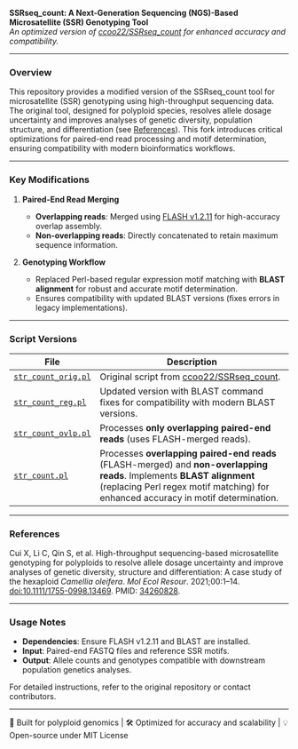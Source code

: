 **SSRseq_count: A Next-Generation Sequencing (NGS)-Based Microsatellite (SSR) Genotyping Tool**  
*An optimized version of [ccoo22/SSRseq_count](https://github.com/ccoo22/SSRseq_count) for enhanced accuracy and compatibility.*  

---

### Overview  
This repository provides a modified version of the SSRseq_count tool for microsatellite (SSR) genotyping using high-throughput sequencing data. The original tool, designed for polyploid species, resolves allele dosage uncertainty and improves analyses of genetic diversity, population structure, and differentiation (see [References](#references)). This fork introduces critical optimizations for paired-end read processing and motif determination, ensuring compatibility with modern bioinformatics workflows.  

---

### Key Modifications  
1. **Paired-End Read Merging**  
   - **Overlapping reads**: Merged using [FLASH v1.2.11](https://ccb.jhu.edu/software/FLASH/) for high-accuracy overlap assembly.  
   - **Non-overlapping reads**: Directly concatenated to retain maximum sequence information.  

2. **Genotyping Workflow**  
   - Replaced Perl-based regular expression motif matching with **BLAST alignment** for robust and accurate motif determination.  
   - Ensures compatibility with updated BLAST versions (fixes errors in legacy implementations).  

---

### Script Versions  
| File | Description |  
|------|-------------|  
| [`str_count_orig.pl`](str_count_orig.pl) | Original script from [ccoo22/SSRseq_count](https://github.com/ccoo22/SSRseq_count). |  
| [`str_count_reg.pl`](str_count_reg.pl) | Updated version with BLAST command fixes for compatibility with modern BLAST versions. |  
| [`str_count_ovlp.pl`](str_count_ovlp.pl) | Processes **only overlapping paired-end reads** (uses FLASH-merged reads). |  
| [`str_count.pl`](str_count.pl) | Processes **overlapping paired-end reads** (FLASH-merged) and **non-overlapping reads**. Implements **BLAST alignment** (replacing Perl regex motif matching) for enhanced accuracy in motif determination. |

---

### References  
Cui X, Li C, Qin S, et al. High-throughput sequencing-based microsatellite genotyping for polyploids to resolve allele dosage uncertainty and improve analyses of genetic diversity, structure and differentiation: A case study of the hexaploid *Camellia oleifera*. *Mol Ecol Resour*. 2021;00:1–14. [doi:10.1111/1755-0998.13469](https://doi.org/10.1111/1755-0998.13469). PMID: [34260828](https://pubmed.ncbi.nlm.nih.gov/34260828/).  

---

### Usage Notes  
- **Dependencies**: Ensure FLASH v1.2.11 and BLAST are installed.  
- **Input**: Paired-end FASTQ files and reference SSR motifs.  
- **Output**: Allele counts and genotypes compatible with downstream population genetics analyses.  

For detailed instructions, refer to the original repository or contact contributors.  

---  
🔬 Built for polyploid genomics | 🛠 Optimized for accuracy and scalability | 💡 Open-source under MIT License

